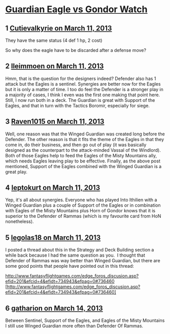# [Guardian Eagle vs Gondor Watch](https://community.fantasyflightgames.com/topic/80562-guardian-eagle-vs-gondor-watch/)

## 1 [Cutievalkyrie on March 11, 2013](https://community.fantasyflightgames.com/topic/80562-guardian-eagle-vs-gondor-watch/?do=findComment&comment=772383)

They have the same status (4 def 1 hp, 2 cost)

So why does the eagle have to be discarded after a defense move? 

## 2 [lleimmoen on March 11, 2013](https://community.fantasyflightgames.com/topic/80562-guardian-eagle-vs-gondor-watch/?do=findComment&comment=772444)

Hmm, that is the question for the designers indeed? Defender also has 1 attack but the Eagles is a sentinel. Synergies are better now for the Eagles but it is only a matter of time. I too do feel the Defender is a stronger play in a majority of cases, I think I even was the first one making that point here. Still, I now run both in a deck. The Guardian is great with Support of the Eagles, and that in turn with the Tactics Boromir, especially for siege.

## 3 [Raven1015 on March 11, 2013](https://community.fantasyflightgames.com/topic/80562-guardian-eagle-vs-gondor-watch/?do=findComment&comment=772559)

Well, one reason was that the Winged Guardian was created long before the Defender. The other reason is that it fits the theme of the Eagles in that they come in, do their business, and then go out of play (it was basically designed as the counterpart to the attack-minded Vassal of the Windlord). Both of those Eagles help to feed the Eagles of the Misty Mountains ally, which needs Eagles leaving play to be effective. Finally, as the above post mentioned, Support of the Eagles combined with the Winged Guardian is a great play.

## 4 [leptokurt on March 11, 2013](https://community.fantasyflightgames.com/topic/80562-guardian-eagle-vs-gondor-watch/?do=findComment&comment=772572)

Yep, it's all about synergies. Everyone who has played Into Ithilien with a Winged Guardian plus a couple of Support of the Eagles or in combination with Eagles of the Misty Mountains plus Horn of Gondor knows that it is superior to the Defender of Rammas (which is my favourite card from HoN nonetheless).

## 5 [legolas18 on March 11, 2013](https://community.fantasyflightgames.com/topic/80562-guardian-eagle-vs-gondor-watch/?do=findComment&comment=772638)

I posted a thread about this in the Strategy and Deck Building section a while back because I had the same question as you.  I thought that Defender of Rammas was way better than Winged Guardian, but there are some good points that people have pointed out in this thread:

http://www.fantasyflightgames.com/edge_foros_discusion.asp?efid=201&efcid=4&efidt=734943&efpag=0#736460 [http://www.fantasyflightgames.com/edge_foros_discusion.asp?efid=201&efcid=4&efidt=734943&efpag=0#736460]

## 6 [gatharion on March 14, 2013](https://community.fantasyflightgames.com/topic/80562-guardian-eagle-vs-gondor-watch/?do=findComment&comment=773669)

Between Sentinel, Support of the Eagles, and Eagles of the Misty Mountains I still use Winged Guardian more often than Defender Of Rammas.

